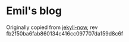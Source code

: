 # Emil's blog

Originally copied from [jekyll-now](https://github.com/barryclark/jekyll-now), rev fb2f50ba6fab860134c416cc097707da159d8c6f

